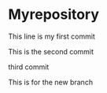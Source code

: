 # Myrepository
This line is my first commit

This is the second commit

third commit

This is for the new branch
